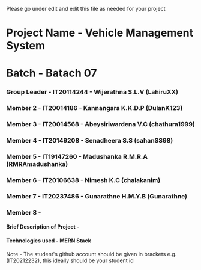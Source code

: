 Please go under edit and edit this file as needed for your project

# Project Name - Vehicle Management System
# Batch - Batach 07
### Group Leader - IT20114244 - Wijerathna S.L.V (LahiruXX)
### Member 2 - IT20014186 - Kannangara K.K.D.P (DulanK123)
### Member 3 - IT20014568 - Abeysiriwardena V.C (chathura1999)
### Member 4 - IT20149208 - Senadheera S.S (sahanSS98)
### Member 5 - IT19147260 - Madushanka R.M.R.A (RMRAmadushanka)
### Member 6 - IT20106638 - Nimesh K.C (chalakanim)
### Member 7 - IT20237486 - Gunarathne H.M.Y.B (Gunarathne)
### Member 8 - 

#### Brief Description of Project - 
#### Technologies used - MERN Stack

Note - The student's github account should be given in brackets e.g. (IT20212232), this ideally should be your student id 

